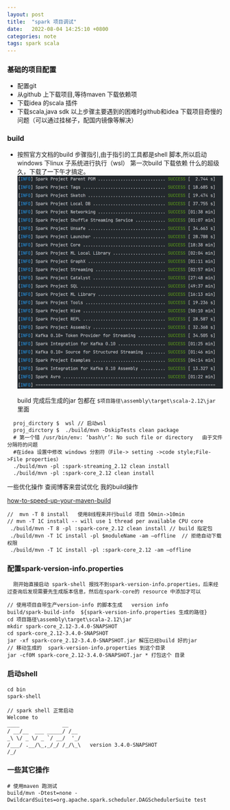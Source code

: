```yaml
---
layout: post
title:  "spark 项目调试"
date:   2022-08-04 14:25:10 +0800
categories: note
tags: spark scala
---
```



### 基础的项目配置
+ 配置git
+ 从github 上下载项目,等待maven 下载依赖项
+ 下载idea 的scala 插件
+ 下载scala,java sdk 
  以上步骤主要遇到的困难时github和idea 下载项目奇慢的问题（可以通过挂梯子，配国内镜像等解决）

### build
+ 按照官方文档的build 步骤指引,由于指引的工具都是shell 脚本,所以启动 windows 下linux 子系统进行执行（wsl）
  第一次build 下载依赖 什么的超级久，下载了一下午才搞定。
  ![成功标志](../../resource/jpg/spark_build.jpg)

  build 完成后生成的jar 包都在 `$项目路径\assembly\target\scala-2.12\jar` 里面

```
  proj_dirctory $  wsl // 启动wsl
  proj_dirctory $  ./build/mvn -DskipTests clean package
  # 第一个错 /usr/bin/env: ‘bash\r’: No such file or directory   由于文件分隔符的问题
  #在idea 设置中修改 windows 分割符（File-> setting ->code style;File->File properties）
  ./build/mvn -pl :spark-streaming_2.12 clean install
  ./build/mvn -pl :spark-core_2.12 clean install
```

一些优化操作
查阅博客来尝试优化  我的build操作

[how-to-speed-up-your-maven-build](https://www.jrebel.com/blog/how-to-speed-up-your-maven-build)

```
//  mvn -T 8 install   使用8线程来并行build 项目 50min->10min
// mvn -T 1C install -- will use 1 thread per available CPU core
 ./build/mvn -T 8 -pl :spark-core_2.12 clean install // build 指定包
 ./build/mvn -T 1C install -pl $moduleName -am —offline  // 拒绝自动下载权限
 ./build/mvn -T 1C install -pl :spark-core_2.12 -am —offline
```

###  配置spark-version-info.properties
      刚开始直接启动 spark-shell 报找不到spark-version-info.properties，后来经过查询后发现需要先生成版本信息，然后在spark-core的 resource 中添加才可以

```
// 使用项目自带生产version-info 的脚本生成   version info
build/spark-build-info  ${spark-version-info.properties 生成的路径}
cd 项目路径\assembly\target\scala-2.12\jar
mkdir spark-core_2.12-3.4.0-SNAPSHOT
cd spark-core_2.12-3.4.0-SNAPSHOT
jar -xf spark-core_2.12-3.4.0-SNAPSHOT.jar 解压已经build 好的jar
// 移动生成的  spark-version-info.properties 到这个目录
jar -cf0M spark-core_2.12-3.4.0-SNAPSHOT.jar * 打包这个 目录
```
### 启动shell
```
cd bin 
spark-shell

// spark shell 正常启动
Welcome to
____              __
/ __/__  ___ _____/ /__
_\ \/ _ \/ _ `/ __/  '_/
/___/ .__/\_,_/_/ /_/\_\   version 3.4.0-SNAPSHOT
/_/

```

### 一些其它操作

```
# 使用maven 跑测试
build/mvn -Dtest=none -DwildcardSuites=org.apache.spark.scheduler.DAGSchedulerSuite test
```